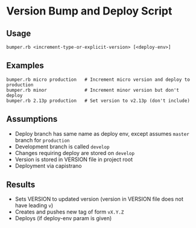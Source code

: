 # Version Bump and Deploy Script

## Usage

```
bumper.rb <increment-type-or-explicit-version> [<deploy-env>]
```

## Examples

```
bumper.rb micro production   # Increment micro version and deploy to production
bumper.rb minor              # Increment minor version but don't deploy
bumper.rb 2.13p production   # Set version to v2.13p (don't include)
```

## Assumptions

* Deploy branch has same name as deploy env, except assumes `master` branch for `production`
* Development branch is called `develop`
* Changes requiring deploy are stored on `develop`
* Version is stored in VERSION file in project root
* Deployment via capistrano

## Results

* Sets VERSION to updated version (version in VERSION file does not have leading `v`)
* Creates and pushes new tag of form `vX.Y.Z`
* Deploys (if deploy-env param is given)
